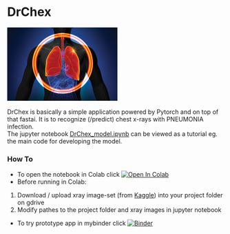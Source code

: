 # DrChex
  
<img src="photos/icon.jpg" width="256"/>

DrChex is basically a simple application powered by Pytorch and on top of that fastai. It is to recognize (/predict) chest x-rays with PNEUMONIA infection.  
The jupyter notebook [DrChex_model.ipynb](https://github.com/mohsen-saki/DrChex/blob/main/DrChex_model.ipynb) can be viewed as a tutorial eg. the main code for developing the model.  

### How To
* To open the notebook in Colab click [![Open In Colab](https://colab.research.google.com/assets/colab-badge.svg)](https://colab.research.google.com/github/mohsen-saki/DrChex/blob/main/DrChex_model.ipynb)
* Before running in Colab:
1. Download / upload xray image-set (from [Kaggle](https://www.kaggle.com/paultimothymooney/chest-xray-pneumonia)) into your project folder on gdrive
2. Modify pathes to the project folder and xray images in jupyter notebook
* To try prototype app in mybinder click [![Binder](https://mybinder.org/badge_logo.svg)](https://mybinder.org/v2/gh/mohsen-saki/DrChex/HEAD?urlpath=%2Fvoila%2Frender%2FDrChex_app.ipynb)
